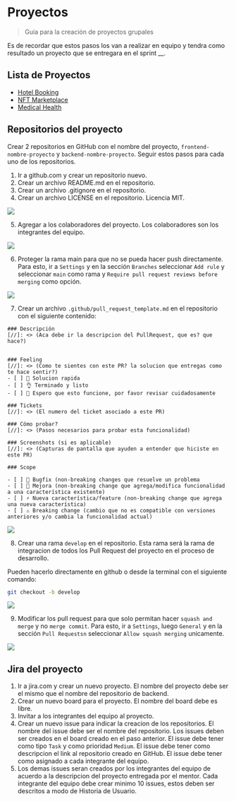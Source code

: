 # Proyectos
> Guia para la creación de proyectos grupales

Es de recordar que estos pasos los van a realizar en equipo y tendra como resultado un proyecto que se entregara en el sprint __.

## Lista de Proyectos

- [Hotel Booking](./hotel-booking/)
- [NFT Marketplace](./nft-marketplace/)
- [Medical Health](./medical-health/)


## Repositorios del proyecto
Crear 2 repositorios en GitHub con el nombre del proyecto, `frontend-nombre-proyecto` y `backend-nombre-proyecto`. Seguir estos pasos para cada uno de los repositorios.

1. Ir a github.com y crear un repositorio nuevo.
2. Crear un archivo README.md en el repositorio.
3. Crear un archivo .gitignore en el repositorio.
4. Crear un archivo LICENSE en el repositorio. Licencia MIT.

<img src="./.img/create_repo.png" >

5. Agregar a los colaboradores del proyecto. Los colaboradores son los integrantes del equipo.

<img src="./.img/add_collaborators.png" >

6. Proteger la rama main para que no se pueda hacer push directamente. Para esto, ir a `Settings` y en la sección `Branches` seleccionar `Add rule` y seleccionar `main` como rama y `Require pull request reviews before merging` como opción.

<img src="./.img/branch_protection_rule.png" >

7. Crear un archivo `.github/pull_request_template.md` en el repositorio con el siguiente contenido:

```
### Descripción
[//]: <> (Aca debe ir la descripcion del PullRequest, que es? que hace?)


### Feeling
[//]: <> (Como te sientes con este PR? la solucion que entregas como te hace sentir?)
- [ ] 🤙 Solucion rapida
- [ ] 👌 Terminado y listo
- [ ] 🤞 Espero que esto funcione, por favor revisar cuidadosamente

### Tickets
[//]: <> (El numero del ticket asociado a este PR)

### Cómo probar?
[//]: <> (Pasos necesarios para probar esta funcionalidad)

### Screenshots (si es aplicable)
[//]: <> (Capturas de pantalla que ayuden a entender que hiciste en este PR)

### Scope

- [ ] 🐞 Bugfix (non-breaking changes que resuelve un problema
- [ ] 💚 Mejora (non-breaking change que agrega/modifica funcionalidad a una característica existente)
- [ ] ⚡️ Nueva característica/feature (non-breaking change que agrega una nueva característica)
- [ ] ⚠️ Breaking change (cambio que no es compatible con versiones anteriores y/o cambia la funcionalidad actual)

```

<img src="./.img/pull_request_template.png" >

8. Crear una rama `develop` en el repositorio. Esta rama será la rama de integracion de todos los Pull Request del proyecto en el proceso de desarrollo.

Pueden hacerlo directamente en github o desde la terminal con el siguiente comando:

```bash
git checkout -b develop
```

<img src="./.img/create_branch.png" >

9. Modificar los pull request para que solo permitan hacer `squash and merge` y no `merge commit`. Para esto, ir a `Settings`, luego `General` y en la sección `Pull Requestsn` seleccionar `Allow squash merging` unicamente.

<img src="./.img/squash_merging.png" >

## Jira del proyecto

1. Ir a jira.com y crear un nuevo proyecto. El nombre del proyecto debe ser el mismo que el nombre del repositorio de backend.
2. Crear un nuevo board para el proyecto. El nombre del board debe es libre.
3. Invitar a los integrantes del equipo al proyecto.
4. Crear un nuevo issue para indicar la creacion de los repositorios. El nombre del issue debe ser el nombre del repositorio. Los issues deben ser creados en el board creado en el paso anterior. El issue debe tener como tipo `Task` y como prioridad `Medium`. El issue debe tener como descripcion el link al repositorio creado en GitHub. El issue debe tener como asignado a cada integrante del equipo.
5. Los demas issues seran creados por los integrantes del equipo de acuerdo a la descripcion del proyecto entregada por el mentor. Cada integrante del equipo debe crear minimo 10 issues, estos deben ser descritos a modo de Historia de Usuario.


